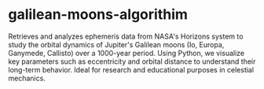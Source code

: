 # galilean-moons-algorithim
Retrieves and analyzes ephemeris data from NASA's Horizons system to study the orbital dynamics of Jupiter's Galilean moons (Io, Europa, Ganymede, Callisto) over a 1000-year period. Using Python, we visualize key parameters such as eccentricity and orbital distance to understand their long-term behavior. Ideal for research and educational purposes in celestial mechanics.
